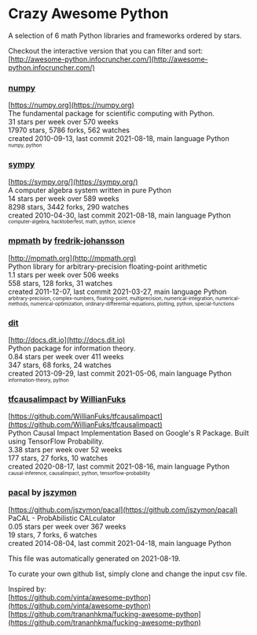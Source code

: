 # Crazy Awesome Python
A selection of 6 math Python libraries and frameworks ordered by stars.  

Checkout the interactive version that you can filter and sort: 
[http://awesome-python.infocruncher.com/](http://awesome-python.infocruncher.com/)  


### [numpy](https://github.com/numpy/numpy)  
[https://numpy.org](https://numpy.org)  
The fundamental package for scientific computing with Python.  
31 stars per week over 570 weeks  
17970 stars, 5786 forks, 562 watches  
created 2010-09-13, last commit 2021-08-18, main language Python  
<sub><sup>numpy, python</sup></sub>


### [sympy](https://github.com/sympy/sympy)  
[https://sympy.org/](https://sympy.org/)  
A computer algebra system written in pure Python  
14 stars per week over 589 weeks  
8298 stars, 3442 forks, 290 watches  
created 2010-04-30, last commit 2021-08-18, main language Python  
<sub><sup>computer-algebra, hacktoberfest, math, python, science</sup></sub>


### [mpmath](https://github.com/fredrik-johansson/mpmath) by [fredrik-johansson](https://github.com/fredrik-johansson)  
[http://mpmath.org](http://mpmath.org)  
Python library for arbitrary-precision floating-point arithmetic  
1.1 stars per week over 506 weeks  
558 stars, 128 forks, 31 watches  
created 2011-12-07, last commit 2021-03-27, main language Python  
<sub><sup>arbitrary-precision, complex-numbers, floating-point, multiprecision, numerical-integration, numerical-methods, numerical-optimization, ordinary-differential-equations, plotting, python, special-functions</sup></sub>


### [dit](https://github.com/dit/dit)  
[http://docs.dit.io](http://docs.dit.io)  
Python package for information theory.  
0.84 stars per week over 411 weeks  
347 stars, 68 forks, 24 watches  
created 2013-09-29, last commit 2021-05-06, main language Python  
<sub><sup>information-theory, python</sup></sub>


### [tfcausalimpact](https://github.com/WillianFuks/tfcausalimpact) by [WillianFuks](https://github.com/WillianFuks)  
[https://github.com/WillianFuks/tfcausalimpact](https://github.com/WillianFuks/tfcausalimpact)  
Python Causal Impact Implementation Based on Google's R Package. Built using TensorFlow Probability.  
3.38 stars per week over 52 weeks  
177 stars, 27 forks, 10 watches  
created 2020-08-17, last commit 2021-08-16, main language Python  
<sub><sup>causal-inference, causalimpact, python, tensorflow-probability</sup></sub>


### [pacal](https://github.com/jszymon/pacal) by [jszymon](https://github.com/jszymon)  
[https://github.com/jszymon/pacal](https://github.com/jszymon/pacal)  
PaCAL - ProbAbilistic CALculator  
0.05 stars per week over 367 weeks  
19 stars, 7 forks, 6 watches  
created 2014-08-04, last commit 2021-04-18, main language Python  


This file was automatically generated on 2021-08-19.  

To curate your own github list, simply clone and change the input csv file.  

Inspired by:  
[https://github.com/vinta/awesome-python](https://github.com/vinta/awesome-python)  
[https://github.com/trananhkma/fucking-awesome-python](https://github.com/trananhkma/fucking-awesome-python)  
